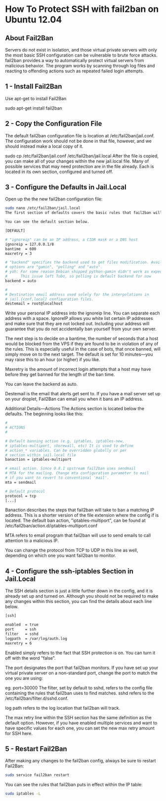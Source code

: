# How To Protect SSH with fail2ban on Ubuntu 12.04

## About Fail2Ban
Servers do not exist in isolation, and those virtual private servers with only the most basic SSH configuration can be vulnerable to brute force attacks. fail2ban provides a way to automatically protect virtual servers from malicious behavior. The program works by scanning through log files and reacting to offending actions such as repeated failed login attempts.

## 1 - Install Fail2Ban
Use apt-get to install Fail2Ban

sudo apt-get install fail2ban

## 2 - Copy the Configuration File
The default fail2ban configuration file is location at /etc/fail2ban/jail.conf. The configuration work should not be done in that file, however, and we should instead make a local copy of it.

sudo cp /etc/fail2ban/jail.conf /etc/fail2ban/jail.local
After the file is copied, you can make all of your changes within the new jail.local file. Many of possible services that may need protection are in the file already. Each is located in its own section, configured and turned off.

## 3 - Configure the Defaults in Jail.Local
Open up the the new fail2ban configuration file:

```bash
sudo nano /etc/fail2ban/jail.local
The first section of defaults covers the basic rules that fail2ban will follow. If you want to set up more nuanced protection on your virtual server, you can customize the details in each section.

You can see the default section below.

[DEFAULT]

# "ignoreip" can be an IP address, a CIDR mask or a DNS host
ignoreip = 127.0.0.1/8
bantime  = 600
maxretry = 3

# "backend" specifies the backend used to get files modification. Available
# options are "gamin", "polling" and "auto".
# yoh: For some reason Debian shipped python-gamin didn't work as expected
#      This issue left ToDo, so polling is default backend for now
backend = auto

#
# Destination email address used solely for the interpolations in
# jail.{conf,local} configuration files.
destemail = root@localhost
```

Write your personal IP address into the ignoreip line. You can separate each address with a space. IgnoreIP allows you white list certain IP addresses and make sure that they are not locked out. Including your address will guarantee that you do not accidentally ban yourself from your own server.

The next step is to decide on a bantime, the number of seconds that a host would be blocked from the VPS if they are found to be in violation of any of the rules. This is especially useful in the case of bots, that once banned, will simply move on to the next target. The default is set for 10 minutes—you may raise this to an hour (or higher) if you like.

Maxretry is the amount of incorrect login attempts that a host may have before they get banned for the length of the ban time.

You can leave the backend as auto.

Destemail is the email that alerts get sent to. If you have a mail server set up on your droplet, Fail2Ban can email you when it bans an IP address.

Additional Details—Actions
The Actions section is located below the defaults. The beginning looks like this:
```bash
#
# ACTIONS
#

# Default banning action (e.g. iptables, iptables-new,
# iptables-multiport, shorewall, etc) It is used to define
# action_* variables. Can be overridden globally or per
# section within jail.local file
banaction = iptables-multiport

# email action. Since 0.8.1 upstream fail2ban uses sendmail
# MTA for the mailing. Change mta configuration parameter to mail
# if you want to revert to conventional 'mail'.
mta = sendmail

# Default protocol
protocol = tcp
[...]
``` 
Banaction describes the steps that fail2ban will take to ban a matching IP address. This is a shorter version of the file extension where the config if is located. The default ban action, "iptables-multiport", can be found at /etc/fail2ban/action.d/iptables-multiport.conf

MTA refers to email program that fail2ban will use to send emails to call attention to a malicious IP.

You can change the protocol from TCP to UDP in this line as well, depending on which one you want fail2ban to monitor.

## 4 - Configure the ssh-iptables Section in Jail.Local
The SSH details section is just a little further down in the config, and it is already set up and turned on. Although you should not be required to make any changes within this section, you can find the details about each line below.
```bash
[ssh]

enabled  = true
port     = ssh
filter   = sshd
logpath  = /var/log/auth.log
maxretry = 6
```

Enabled simply refers to the fact that SSH protection is on. You can turn it off with the word "false".

The port designates the port that fail2ban monitors. If you have set up your virtual private server on a non-standard port, change the port to match the one you are using:

 eg. port=30000
The filter, set by default to sshd, refers to the config file containing the rules that fail2ban uses to find matches. sshd refers to the /etc/fail2ban/filter.d/sshd.conf.

log path refers to the log location that fail2ban will track.

The max retry line within the SSH section has the same definition as the default option. However, if you have enabled multiple services and want to have specific values for each one, you can set the new max retry amount for SSH here.

## 5 - Restart Fail2Ban
After making any changes to the fail2ban config, always be sure to restart Fail2Ban:

```bash
sudo service fail2ban restart
```
You can see the rules that fail2ban puts in effect within the IP table:

```bash
sudo iptables -L
```